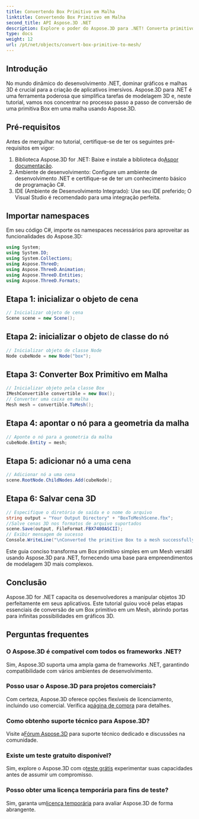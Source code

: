 ```yaml
---
title: Convertendo Box Primitivo em Malha
linktitle: Convertendo Box Primitivo em Malha
second_title: API Aspose.3D .NET
description: Explore o poder do Aspose.3D para .NET! Converta primitivos Box em Mesh versátil sem esforço. Eleve seu jogo gráfico 3D hoje.
type: docs
weight: 12
url: /pt/net/objects/convert-box-primitive-to-mesh/
---
```

## Introdução
No mundo dinâmico do desenvolvimento .NET, dominar gráficos e malhas 3D é crucial para a criação de aplicativos imersivos. Aspose.3D para .NET é uma ferramenta poderosa que simplifica tarefas de modelagem 3D e, neste tutorial, vamos nos concentrar no processo passo a passo de conversão de uma primitiva Box em uma malha usando Aspose.3D.
## Pré-requisitos
Antes de mergulhar no tutorial, certifique-se de ter os seguintes pré-requisitos em vigor:
1.  Biblioteca Aspose.3D for .NET: Baixe e instale a biblioteca do[Aspor documentação](https://reference.aspose.com/3d/net/).
2. Ambiente de desenvolvimento: Configure um ambiente de desenvolvimento .NET e certifique-se de ter um conhecimento básico de programação C#.
3. IDE (Ambiente de Desenvolvimento Integrado): Use seu IDE preferido; O Visual Studio é recomendado para uma integração perfeita.
## Importar namespaces
Em seu código C#, importe os namespaces necessários para aproveitar as funcionalidades do Aspose.3D:
```csharp
using System;
using System.IO;
using System.Collections;
using Aspose.ThreeD;
using Aspose.ThreeD.Animation;
using Aspose.ThreeD.Entities;
using Aspose.ThreeD.Formats;
```
## Etapa 1: inicializar o objeto de cena
```csharp
// Inicializar objeto de cena
Scene scene = new Scene();
```
## Etapa 2: inicializar o objeto de classe do nó
```csharp
// Inicializar objeto de classe Node
Node cubeNode = new Node("box");
```
## Etapa 3: Converter Box Primitivo em Malha
```csharp
// Inicializar objeto pela classe Box
IMeshConvertible convertible = new Box();
// Converter uma caixa em malha
Mesh mesh = convertible.ToMesh();
```
## Etapa 4: apontar o nó para a geometria da malha
```csharp
// Aponte o nó para a geometria da malha
cubeNode.Entity = mesh;
```
## Etapa 5: adicionar nó a uma cena
```csharp
// Adicionar nó a uma cena
scene.RootNode.ChildNodes.Add(cubeNode);
```
## Etapa 6: Salvar cena 3D
```csharp
// Especifique o diretório de saída e o nome do arquivo
string output = "Your Output Directory" + "BoxToMeshScene.fbx";
//Salve cenas 3D nos formatos de arquivo suportados
scene.Save(output, FileFormat.FBX7400ASCII);
// Exibir mensagem de sucesso
Console.WriteLine("\nConverted the primitive Box to a mesh successfully.\nFile saved at " + output);
```
Este guia conciso transforma um Box primitivo simples em um Mesh versátil usando Aspose.3D para .NET, fornecendo uma base para empreendimentos de modelagem 3D mais complexos.
## Conclusão
Aspose.3D for .NET capacita os desenvolvedores a manipular objetos 3D perfeitamente em seus aplicativos. Este tutorial guiou você pelas etapas essenciais de conversão de um Box primitivo em um Mesh, abrindo portas para infinitas possibilidades em gráficos 3D.
## Perguntas frequentes
### O Aspose.3D é compatível com todos os frameworks .NET?
Sim, Aspose.3D suporta uma ampla gama de frameworks .NET, garantindo compatibilidade com vários ambientes de desenvolvimento.
### Posso usar o Aspose.3D para projetos comerciais?
 Com certeza, Aspose.3D oferece opções flexíveis de licenciamento, incluindo uso comercial. Verifica a[página de compra](https://purchase.aspose.com/buy) para detalhes.
### Como obtenho suporte técnico para Aspose.3D?
 Visite a[Fórum Aspose.3D](https://forum.aspose.com/c/3d/18) para suporte técnico dedicado e discussões na comunidade.
### Existe um teste gratuito disponível?
 Sim, explore o Aspose.3D com o[teste grátis](https://releases.aspose.com/) experimentar suas capacidades antes de assumir um compromisso.
### Posso obter uma licença temporária para fins de teste?
 Sim, garanta um[licença temporária](https://purchase.aspose.com/temporary-license/) para avaliar Aspose.3D de forma abrangente.